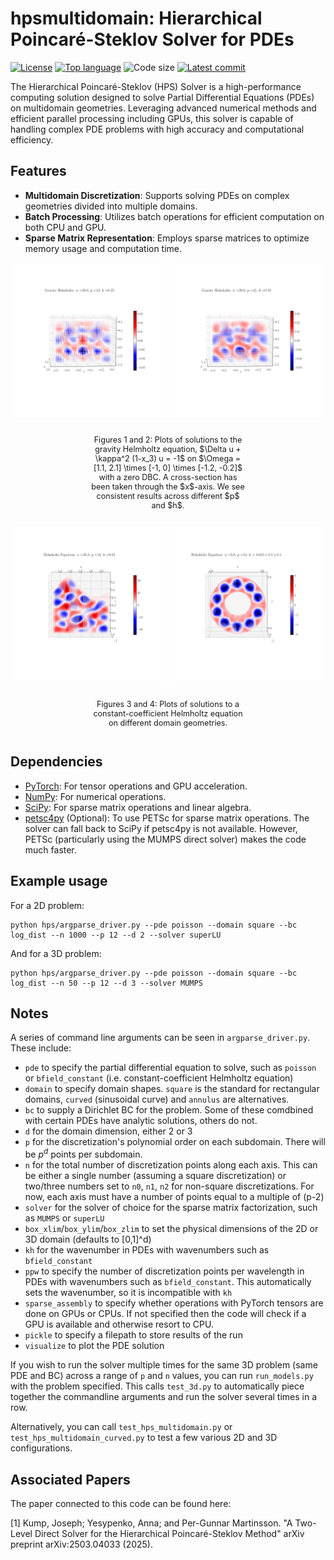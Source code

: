 # hpsmultidomain: Hierarchical Poincaré-Steklov Solver for PDEs

[![License](https://img.shields.io/github/license/hpslib/hpsmultidomain)](./LICENSE.md)
[![Top language](https://img.shields.io/github/languages/top/hpslib/hpsmultidomain)](https://www.python.org)
![Code size](https://img.shields.io/github/languages/code-size/hpslib/hpsmultidomain)
[![Latest commit](https://img.shields.io/github/last-commit/hpslib/hpsmultidomain)](https://github.com/annayesy/slabLU/commits/master)

The Hierarchical Poincaré-Steklov (HPS) Solver is a high-performance computing solution designed to solve Partial Differential Equations (PDEs) on multidomain geometries. Leveraging advanced numerical methods and efficient parallel processing including GPUs, this solver is capable of handling complex PDE problems with high accuracy and computational efficiency.

## Features

- **Multidomain Discretization**: Supports solving PDEs on complex geometries divided into multiple domains.
- **Batch Processing**: Utilizes batch operations for efficient computation on both CPU and GPU.
- **Sparse Matrix Representation**: Employs sparse matrices to optimize memory usage and computation time.

<p align="center">
    <img src="https://github.com/hpslib/hpsmultidomain/blob/main/figures/gravity_helmholtz_low_res.png" width="49%"/> <img src="https://github.com/hpslib/hpsmultidomain/blob/main/figures/gravity_helmholtz_high_res.png" width="49%" /> 
</p>

<div style="display: flex; justify-content: center;">
    <p style="width: 50%; text-align: center; font-size: 90%;">
        Figures 1 and 2: Plots of solutions to the gravity Helmholtz equation, $\Delta u  + \kappa^2 (1-x_3) u = -1$ on $\Omega = [1.1, 2.1] \times [-1, 0] \times [-1.2, -0.2]$ with a zero DBC. A cross-section has been taken through the $x$-axis. We see consistent results across different $p$ and $h$.
    </p>
</div>

<p align="center">
    <img src="https://github.com/hpslib/hpsmultidomain/blob/main/figures/picture_sinusoidal_curve.png" width="49%"/> <img src="https://github.com/hpslib/hpsmultidomain/blob/main/figures/picture_annulus.png" width="49%" /> 
</p>

<div style="display: flex; justify-content: center;">
    <p style="width: 50%; text-align: center; font-size: 90%;">
        Figures 3 and 4: Plots of solutions to a constant-coefficient Helmholtz equation on different domain geometries.
    </p>
</div>

## Dependencies

- [PyTorch](https://pytorch.org/): For tensor operations and GPU acceleration.
- [NumPy](https://numpy.org/): For numerical operations.
- [SciPy](https://scipy.org/): For sparse matrix operations and linear algebra.
- [petsc4py](https://petsc.org/release/petsc4py/) (Optional): To use PETSc for sparse matrix operations. The solver can fall back to SciPy if petsc4py is not available. However, PETSc (particularly using the MUMPS direct solver) makes the code much faster.

## Example usage
For a 2D problem:
```
python hps/argparse_driver.py --pde poisson --domain square --bc log_dist --n 1000 --p 12 --d 2 --solver superLU
```
And for a 3D problem:
```
python hps/argparse_driver.py --pde poisson --domain square --bc log_dist --n 50 --p 12 --d 3 --solver MUMPS
```

## Notes
A series of command line arguments can be seen in `argparse_driver.py`. These include:
- `pde` to specify the partial differential equation to solve, such as `poisson` or `bfield_constant` (i.e. constant-coefficient Helmholtz equation)
- `domain` to specify domain shapes. `square` is the standard for rectangular domains, `curved` (sinusoidal curve) and `annulus` are alternatives.
- `bc` to supply a Dirichlet BC for the problem. Some of these comdbined with certain PDEs have analytic solutions, others do not.
- `d` for the domain dimension, either 2 or 3
- `p` for the discretization's polynomial order on each subdomain. There will be $p^d$ points per subdomain.
- `n` for the total number of discretization points along each axis. This can be either a single number (assuming a square discretization) or two/three numbers set to `n0`, `n1`, `n2` for non-square discretizations. For now, each axis must have a number of points equal to a multiple of (p-2)
- `solver` for the solver of choice for the sparse matrix factorization, such as `MUMPS` or `superLU`
- `box_xlim`/`box_ylim`/`box_zlim` to set the physical dimensions of the 2D or 3D domain (defaults to [0,1]^d)
- `kh` for the wavenumber in PDEs with wavenumbers such as `bfield_constant`
- `ppw` to specify the number of discretization points per wavelength in PDEs with wavenumbers such as `bfield_constant`. This automatically sets the wavenumber, so it is incompatible with `kh`
- `sparse_assembly` to specify whether operations with PyTorch tensors are done on GPUs or CPUs. If not specified then the code will check if a GPU is available and otherwise resort to CPU.
- `pickle` to specify a filepath to store results of the run
- `visualize` to plot the PDE solution

If you wish to run the solver multiple times for the same 3D problem (same PDE and BC) across a range of `p` and `n` values, you can run `run_models.py` with the problem specified. This calls `test_3d.py` to automatically piece together the commandline arguments and run the solver several times in a row.

Alternatively, you can call `test_hps_multidomain.py` or `test_hps_multidomain_curved.py` to test a few various 2D and 3D configurations.

## Associated Papers

The paper connected to this code can be found here:

[1] Kump, Joseph; Yesypenko, Anna; and Per-Gunnar Martinsson. "A Two-Level Direct Solver for the Hierarchical Poincaré-Steklov Method" arXiv preprint arXiv:2503.04033 (2025).
